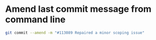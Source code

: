 # Amend last commit message from command line

```bash
git commit --amend -m "#113089 Repaired a minor scoping issue"
```